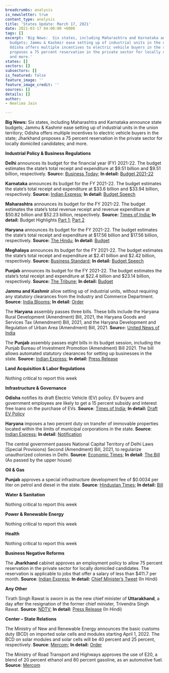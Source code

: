 ```yaml
---
breadcrumbs: analysis
is_newsletter: true
content_type: analysis
title: 'States Update: March 17, 2021'
date: 2021-03-17 04:00:00 +0000
tags: []
excerpt: 'Big News:  Six states, including Maharashtra and Karnataka announce state
  budgets; Jammu & Kashmir ease setting up of industrial units in the union territory;
  Odisha offers multiple incentives to electric vehicle buyers in the state; Jharkhand
  proposes a 75 percent reservation in the private sector for locally domiciled candidates;
  and more.'
states: []
sectors: []
subsectors: []
is_featured: false
feature_image: ''
feature_image_credit: ''
sources: []
details: []
author:
- Neelima Jain

---
```

**Big News:** Six states, including Maharashtra and Karnataka announce state budgets; Jammu & Kashmir ease setting up of industrial units in the union territory; Odisha offers multiple incentives to electric vehicle buyers in the state; Jharkhand proposes a 75 percent reservation in the private sector for locally domiciled candidates; and more.

**Industrial Policy & Business Regulations**

**Delhi** announces its budget for the financial year (FY) 2021-22. The budget estimates the state’s total receipt and expenditure at $9.51 billion and $9.51 billion, respectively. **Sourc**e: [Business Today](https://www.businesstoday.in/current/economy-politics/delhi-budget-2021rs-9934-cr-for-health-sector-rs-16377-crore-for-education/story/433383.html); **In detail:** [Budget 2021-22](https://finance.delhigovt.nic.in/sites/default/files/All-PDF/Budget%20at%20a%20Glance%202021-22.pdf)

**Karnataka** announces its budget for the FY 2021-22. The budget estimates the state’s total receipt and expenditure at $33.6 billion and $33.94 billion, respectively. **Source:** [Indian Express](https://indianexpress.com/article/cities/bangalore/karnataka-budget-bengaluru-gets-rs-7795-crore-for-development-7219752/); **In detail:** [Budget Speech](https://finance.karnataka.gov.in/storage/pdf-files/01-Budget%20Speech%20(English)%20Final.pdf)

**Maharashtra** announces its budget for the FY 2021-22. The budget estimates the state’s total revenue receipt and revenue expenditure at $50.82 billion and $52.23 billion, respectively. **Source:** [Times of India](https://timesofindia.indiatimes.com/city/mumbai/maharashtra-budget-concession-in-stamp-duty-for-women-increased-tax-on-liquor/articleshow/81393806.cms)**; In detail:** Budget Highlights [Part 1](https://finance.maharashtra.gov.in/Sitemap/finance/pdf/Part-I%20(Highlight)%20(English)%20%208%20March%202021.pdf); [Part 2](https://finance.maharashtra.gov.in/Sitemap/finance/pdf/Part-II%20(Highlight)%20(English)%208%20March%202021.pdf)

**Haryana** announces its budget for the FY 2021-22. The budget estimates the state’s total receipt and expenditure at $17.56 billion and $17.56 billion, respectively. **Source:** [The Hindu](https://www.thehindu.com/news/national/other-states/haryana-budget-focuses-on-health-and-agriculture/article34056259.ece); **In detail:** [Budget](http://web1.hry.nic.in/budget/Bgfinal.pdf)

**Meghalaya** announces its budget for the FY 2021-22. The budget estimates the state’s total receipt and expenditure at $2.41 billion and $2.42 billion, respectively. **Source:** [Business Standard](https://www.business-standard.com/article/economy-policy/meghalaya-cm-conrad-sangma-presents-tax-free-deficit-budget-121031001224_1.html); **In detail:** [Budget Speech](http://megfinance.gov.in/budget_documents/2021-2022/others/budget_speech.pdf)

**Punjab** announces its budget for the FY 2021-22. The budget estimates the state’s total receipt and expenditure at $22.4 billion and $23.14 billion, respectively. **Source:** [The Tribune](https://www.tribuneindia.com/news/punjab/punjab-budget-live-sixth-pay-commission-for-employees-to-be-implemented-from-july-1-says-fm-manpreet-badal-222297); **In detail:** [Budget](http://www.diprpunjab.gov.in/sites/default/files/Budget%20At%20A%20Glance%20FY%202021-22_compressed.pdf)

**Jammu and Kashmir** allow setting up of industrial units, without requiring any statutory clearances from the Industry and Commerce Department. **Source**: [India Blooms](https://www.indiablooms.com/finance-details/13499/govt-eases-norms-for-setting-up-industrial-units-in-jammu-and-kashmir.html); **In detail**: [Order](http://jkindustriescommerce.nic.in/Orders%202021/50%20IND%20OF%202021.pdf)

The **Haryana** assembly passes three bills. These bills include the Haryana Rural Development (Amendment) Bill, 2021, the Haryana Goods and Services Tax (Amendment) Bill, 2021, and the Haryana Development and Regulation of Urban Area (Amendment) Bill, 2021. **Sourc**e: [United News of India](http://www.uniindia.com/haryana-assembly-passes-three-bills/north/news/2340137.html)

The **Punjab** assembly passes eight bills in its budget session, including the Punjab Bureau of Investment Promotion (Amendment) Bill 2021. The bill allows automated statutory clearances for setting up businesses in the state. **Source:** [Indian Express](https://indianexpress.com/article/cities/chandigarh/on-last-day-punjab-house-clears-11-bills-aap-members-tear-copies-walk-out-7222800/); **In detail:** [Press Release](http://diprpunjab.gov.in/?q=content/eight-key-bills-approved-house-during-budget-session-punjab-vidhan-sabha)

**Land Acquisition & Labor Regulations**

Nothing critical to report this week

**Infrastructure & Governance**

**Odisha** notifies its draft Electric Vehicle (EV) policy. EV buyers and government employees are likely to get a 15 percent subsidy and interest free loans on the purchase of EVs. **Source**: [Times of India](https://timesofindia.indiatimes.com/city/bhubaneswar/govt-may-offer-incentives-to-lure-people-to-buy-electric-vehicles/articleshow/81481960.cms); **In detail:** [Draft EV Policy](https://ct.odisha.gov.in/sites/default/files/2021-02/1360_1.pdf)

**Haryana** imposes a two percent duty on transfer of immovable properties located within the limits of municipal corporations in the state. **Source**: [Indian Express](https://indianexpress.com/article/cities/chandigarh/haryana-imposes-2-additional-duty-on-transfer-of-immovable-properties-7217727/); **In detail**: [Notification](https://www.egazetteharyana.gov.in/Gazette/Extra-Ordinary/2021/35-2021-Ext/11143.pdf)

The central government passes National Capital Territory of Delhi Laws (Special Provisions) Second (Amendment) Bill, 2021, to regularize unauthorized colonies in Delhi. **Source**: [Economic Times](https://economictimes.indiatimes.com/news/politics-and-nation/parliament-passes-bill-to-regularise-unauthorised-colonies-in-delhi/articleshow/81427917.cms); **In detail**: [The Bill](http://164.100.47.4/BillsTexts/RSBillTexts/PassedRajyaSabha/Nct%20Delhi%20passed%20by%20RS%2009022021%20-%20E.pdf) (As passed by the upper house)

**Oil & Gas**

**Punjab** approves a special infrastructure development fee of $0.0034 per liter on petrol and diesel in the state. **Source**: [Hindustan Times](https://www.hindustantimes.com/cities/chandigarh-news/punjab-assembly-passes-bill-to-levy-infrastructure-development-cess-on-petrol-diesel-101615406013198.html); **In detail:** [Bill](http://www.punjabassembly.nic.in/images/docs/Bill%20No.12-PLA-2021.pdf)

**Water & Sanitation**

Nothing critical to report this week

**Power & Renewable Energy**

Nothing critical to report this week

**Health**

Nothing critical to report this week

**Business Negative Reforms**

The **Jharkhand** cabinet approves an employment policy to allow 75 percent reservation in the private sector for locally domiciled candidates. The reservation is applicable to jobs that offer a salary of less than $411.7 per month. **Source**: [Indian Express](https://indianexpress.com/article/india/jharkhand-government-clears-75-private-sector-quota-7226095/); **In detail:** [Chief Minister’s Tweet](https://twitter.com/HemantSorenJMM/status/1371429859939950593?s=20) (In Hindi)

**Any Other**

Tirath Singh Rawat is sworn in as the new chief minister of **Uttarakhand**, a day after the resignation of the former chief minister, Trivendra Singh Rawat. **Source**: [NDTV](https://www.ndtv.com/india-news/tirath-singh-rawat-to-be-new-uttarakhand-chief-minister-2387534); **In detail:** [Press Release](https://governoruk.gov.in/pressrelease/view/2649) (In Hindi)

**Center – State Relations**

The Ministry of New and Renewable Energy announces the basic customs duty (BCD) on imported solar cells and modules starting April 1, 2022. The BCD on solar modules and solar cells will be 40 percent and 25 percent, respectively. **Source**: [Mercom](https://mercomindia.com/bcd-solar-cells-modules-take-effect/); **In detail:** [Order](https://mnre.gov.in/img/documents/uploads/file_f-1615355045648.PDF)

The Ministry of Road Transport and Highways approves the use of E20, a blend of 20 percent ethanol and 80 percent gasoline, as an automotive fuel. **Source**: [Mercom](https://mercomindia.com/government-approves-ethanol-gasoline-automotive-fuel/)
